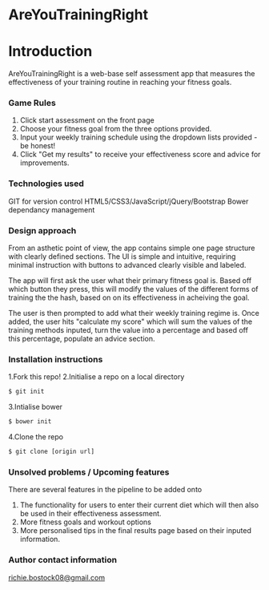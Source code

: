 # AreYouTrainingRight

# Introduction
AreYouTrainingRight is a web-base self assessment app that measures the effectiveness of your training routine in reaching your fitness goals. 

### Game Rules
1. Click start assessment on the front page
2. Choose your fitness goal from the three options provided.
3. Input your weekly training schedule using the dropdown lists provided - be honest!
3. Click "Get my results" to receive your effectiveness score and advice for improvements. 

### Technologies used
GIT for version control
HTML5/CSS3/JavaScript/jQuery/Bootstrap
Bower dependancy management

### Design approach
From an asthetic point of view, the app contains simple one page structure with clearly defined sections. The UI is simple and intuitive, requiring minimal instruction with buttons to advanced clearly visible and labeled. 

The app will first ask the user what their primary fitness goal is. Based off which button they press, this will modify the values of the different forms of training the the hash, based on on its effectiveness in acheiving the goal.

The user is then prompted to add what their weekly training regime is. Once added, the user hits "calculate my score" which will sum the values of the training methods inputed, turn the value into a percentage and based off this percentage, populate an advice section.

### Installation instructions
1.Fork this repo!
2.Initialise a repo on a local directory
```sh
$ git init
```
3.Intialise bower
```sh
$ bower init
```
4.Clone the repo
```sh
$ git clone [origin url]
```
### Unsolved problems / Upcoming features
There are several features in the pipeline to be added onto
1. The functionality for users to enter their current diet which will then also be used in their effectiveness assessment.
2. More fitness goals and workout options
3. More personalised tips in the final results page based on their inputed information. 

### Author contact information
richie.bostock08@gmail.com
